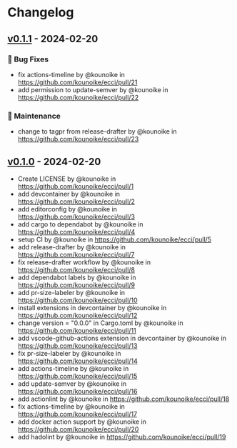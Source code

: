 # Changelog

## [v0.1.1](https://github.com/kounoike/ecci/compare/v0.1.0...v0.1.1) - 2024-02-20
### 🐛 Bug Fixes
- fix actions-timeline by @kounoike in https://github.com/kounoike/ecci/pull/21
- add permission to update-semver by @kounoike in https://github.com/kounoike/ecci/pull/22
### 🧰 Maintenance
- change to tagpr from release-drafter by @kounoike in https://github.com/kounoike/ecci/pull/23

## [v0.1.0](https://github.com/kounoike/ecci/commits/v0.1.0) - 2024-02-20
- Create LICENSE by @kounoike in https://github.com/kounoike/ecci/pull/1
- add devcontainer by @kounoike in https://github.com/kounoike/ecci/pull/2
- add editorconfig by @kounoike in https://github.com/kounoike/ecci/pull/3
- add cargo to dependabot by @kounoike in https://github.com/kounoike/ecci/pull/4
- setup CI by @kounoike in https://github.com/kounoike/ecci/pull/5
- add release-drafter by @kounoike in https://github.com/kounoike/ecci/pull/7
- fix release-drafter workflow by @kounoike in https://github.com/kounoike/ecci/pull/8
- add dependabot labels by @kounoike in https://github.com/kounoike/ecci/pull/9
- add pr-size-labeler by @kounoike in https://github.com/kounoike/ecci/pull/10
- install extensions in devcontainer by @kounoike in https://github.com/kounoike/ecci/pull/12
- change version = "0.0.0" in Cargo.toml by @kounoike in https://github.com/kounoike/ecci/pull/11
- add vscode-github-actions extension in devcontainer by @kounoike in https://github.com/kounoike/ecci/pull/13
- fix pr-size-labeler by @kounoike in https://github.com/kounoike/ecci/pull/14
- add actions-timeline by @kounoike in https://github.com/kounoike/ecci/pull/15
- add update-semver by @kounoike in https://github.com/kounoike/ecci/pull/16
- add actionlint by @kounoike in https://github.com/kounoike/ecci/pull/18
- fix actions-timeline by @kounoike in https://github.com/kounoike/ecci/pull/17
- add docker action support by @kounoike in https://github.com/kounoike/ecci/pull/20
- add hadolint by @kounoike in https://github.com/kounoike/ecci/pull/19
